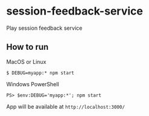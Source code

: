 # session-feedback-service

Play session feedback service

## How to run

MacOS or Linux

```
$ DEBUG=myapp:* npm start
```

Windows PowerShell

```
PS> $env:DEBUG='myapp:*'; npm start
```

App will be available at `http://localhost:3000/`
